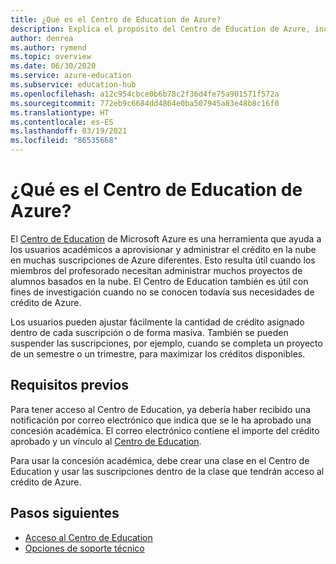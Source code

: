 ```yaml
---
title: ¿Qué es el Centro de Education de Azure?
description: Explica el propósito del Centro de Education de Azure, incluidos los requisitos previos y las opciones de soporte técnico.
author: denrea
ms.author: rymend
ms.topic: overview
ms.date: 06/30/2020
ms.service: azure-education
ms.subservice: education-hub
ms.openlocfilehash: a12c954cbce0b6b78c2f36d4fe75a901571f572a
ms.sourcegitcommit: 772eb9c6684dd4864e0ba507945a83e48b8c16f0
ms.translationtype: HT
ms.contentlocale: es-ES
ms.lasthandoff: 03/19/2021
ms.locfileid: "86535668"
---
```

# <a name="what-is-the-azure-education-hub"></a>¿Qué es el Centro de Education de Azure?

El [Centro de Education](https://portal.azure.com/#blade/Microsoft_Azure_Education/EducationMenuBlade/quickstart) de Microsoft Azure es una herramienta que ayuda a los usuarios académicos a aprovisionar y administrar el crédito en la nube en muchas suscripciones de Azure diferentes. Esto resulta útil cuando los miembros del profesorado necesitan administrar muchos proyectos de alumnos basados en la nube. El Centro de Education también es útil con fines de investigación cuando no se conocen todavía sus necesidades de crédito de Azure.

Los usuarios pueden ajustar fácilmente la cantidad de crédito asignado dentro de cada suscripción o de forma masiva. También se pueden suspender las suscripciones, por ejemplo, cuando se completa un proyecto de un semestre o un trimestre, para maximizar los créditos disponibles.

## <a name="prerequisites"></a>Requisitos previos

Para tener acceso al Centro de Education, ya debería haber recibido una notificación por correo electrónico que indica que se le ha aprobado una concesión académica. El correo electrónico contiene el importe del crédito aprobado y un vínculo al [Centro de Education](https://aka.ms/startedu).

Para usar la concesión académica, debe crear una clase en el Centro de Education y usar las suscripciones dentro de la clase que tendrán acceso al crédito de Azure.

## <a name="next-steps"></a>Pasos siguientes

- [Acceso al Centro de Education](access-education-hub.md)
- [Opciones de soporte técnico](educator-service-desk.md)
